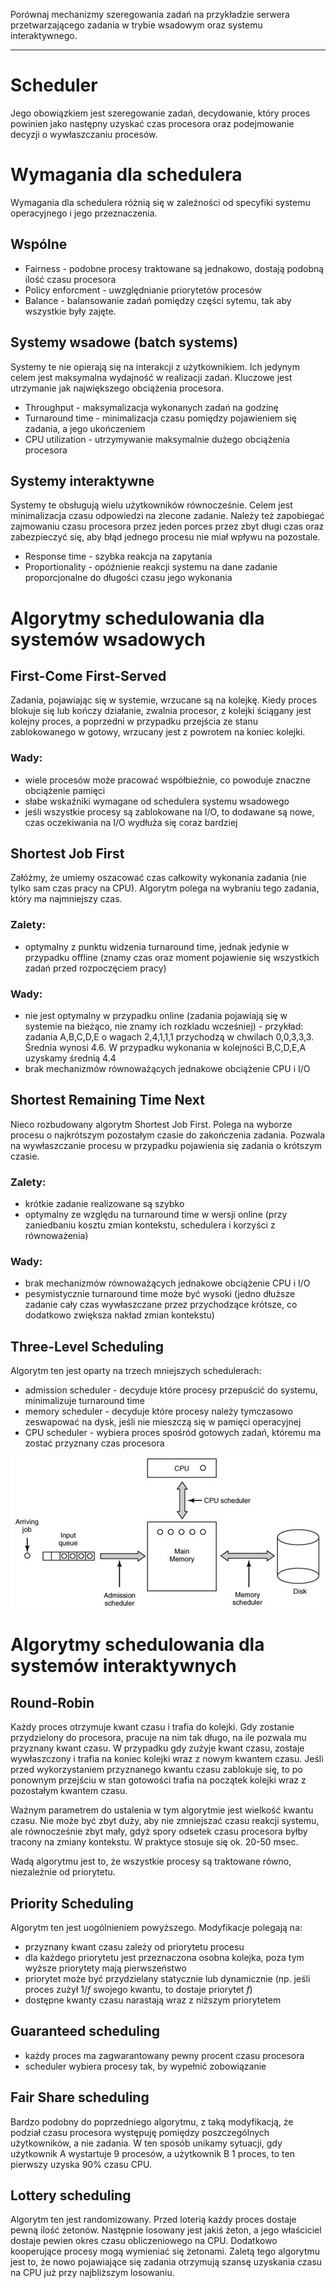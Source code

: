 Porównaj mechanizmy szeregowania zadań na przykładzie serwera przetwarzającego zadania w trybie wsadowym oraz systemu interaktywnego.

---

# Scheduler
Jego obowiązkiem jest szeregowanie zadań, decydowanie, który proces powinien jako następny uzyskać czas procesora oraz podejmowanie decyzji o wywłaszczaniu procesów.


# Wymagania dla schedulera
Wymagania dla schedulera różnią się w zależności od specyfiki systemu operacyjnego i jego przeznaczenia.

  ## Wspólne
  * Fairness - podobne procesy traktowane są jednakowo, dostają podobną ilość czasu procesora
  * Policy enforcment - uwzględnianie priorytetów procesów
  * Balance - balansowanie zadań pomiędzy części sytemu, tak aby wszystkie były zajęte.

  ## Systemy wsadowe (batch systems)
  Systemy te nie opierają się na interakcji z użytkownikiem. Ich jedynym celem jest maksymalna wydajność w realizacji zadań. Kluczowe jest utrzymanie jak największego obciążenia procesora.


  * Throughput - maksymalizacja wykonanych zadań na godzinę
  * Turnaround time - minimalizacja czasu pomiędzy pojawieniem się zadania, a jego ukończeniem
  * CPU utilization - utrzymywanie maksymalnie dużego obciążenia procesora

  ## Systemy interaktywne
  Systemy te obsługują wielu użytkowników równocześnie. Celem jest minimalizacja czasu odpowiedzi na zlecone zadanie. Należy też zapobiegać zajmowaniu czasu procesora przez jeden porces przez zbyt długi czas oraz zabezpieczyć się, aby  błąd jednego procesu nie miał wpływu na pozostale.

  * Response time - szybka reakcja na zapytania
  * Proportionality - opóźnienie reakcji systemu na dane zadanie proporcjonalne do długości czasu jego wykonania

# Algorytmy schedulowania dla systemów wsadowych

  ## First-Come First-Served
  Zadania, pojawiając się w systemie, wrzucane są na kolejkę. Kiedy proces blokuje się lub kończy działanie, zwalnia procesor, z kolejki ściągany jest kolejny proces, a poprzedni w przypadku przejścia ze stanu zablokowanego w gotowy, wrzucany jest z powrotem na koniec kolejki.

  ### Wady:
  * wiele procesów może pracować współbieżnie, co powoduje znaczne obciążenie pamięci
  * słabe wskaźniki wymagane od schedulera systemu wsadowego
  * jeśli wszystkie procesy są zablokowane na I/O, to dodawane są nowe, czas oczekiwania na I/O wydłuża się coraz bardziej

  ## Shortest Job First
  Załóżmy, że umiemy oszacować czas całkowity wykonania zadania (nie tylko sam czas pracy na CPU). Algorytm polega na wybraniu tego zadania, który ma najmniejszy czas.

  ### Zalety:
  * optymalny z punktu widzenia turnaround time, jednak jedynie w przypadku offline (znamy czas oraz moment pojawienie się wszystkich zadań przed rozpoczęciem pracy)

  ### Wady:
  * nie jest optymalny w przypadku online (zadania pojawiają się w systemie na bieżąco, nie znamy ich rozkladu wcześniej) - przykład: zadania A,B,C,D,E o wagach 2,4,1,1,1 przychodzą w chwilach 0,0,3,3,3. Średnia wynosi 4.6. W przypadku wykonania w kolejności B,C,D,E,A uzyskamy średnią 4.4
  * brak mechanizmów równoważących jednakowe obciążenie CPU i I/O

  ## Shortest Remaining Time Next
  Nieco rozbudowany algorytm Shortest Job First. Polega na wyborze procesu o najkrótszym pozostałym czasie do zakończenia zadania. Pozwala na wywłaszczanie procesu w przypadku pojawienia się zadania o krótszym czasie.

  ### Zalety:
  * krótkie zadanie realizowane są szybko
  * optymalny ze względu na turnaround time w wersji online (przy zaniedbaniu kosztu zmian kontekstu, schedulera i korzyści z równoważenia)

  ### Wady:
  * brak mechanizmów równoważących jednakowe obciążenie CPU i I/O
  * pesymistycznie turnaround time może być wysoki (jedno dłuższe zadanie cały czas wywłaszczane przez przychodzące krótsze, co dodatkowo zwiększa nakład zmian kontekstu)

  ## Three-Level Scheduling
  Algorytm ten jest oparty na trzech mniejszych schedulerach:
  * admission scheduler - decyduje które procesy przepuścić do systemu, minimalizuje turnaround time
  * memory scheduler - decyduje które procesy należy tymczasowo zeswapować na dysk, jeśli nie mieszczą się w pamięci operacyjnej
  * CPU scheduler - wybiera proces spośród gotowych zadań, któremu ma zostać przyznany czas procesora

  ![Three-Level Scheduler](../../resources/III.6.2-Scheduler.jpg)

# Algorytmy schedulowania dla systemów interaktywnych

  ## Round-Robin
  Każdy proces otrzymuje kwant czasu i trafia do kolejki. Gdy zostanie przydzielony do procesora, pracuje na nim tak długo, na ile pozwala mu przyznany kwant czasu. W przypadku gdy zużyje kwant czasu, zostaje wywłaszczony i trafia na koniec kolejki wraz z nowym kwantem czasu. Jeśli przed wykorzystaniem przyznanego kwantu czasu zablokuje się, to po ponownym przejściu w stan gotowości trafia na początek kolejki wraz z pozostałym kwantem czasu. 

  Ważnym parametrem do ustalenia w tym algorytmie jest wielkość kwantu czasu. Nie może być zbyt duży, aby nie zmniejszać czasu reakcji systemu, ale równocześnie zbyt mały, gdyż spory odsetek czasu procesora byłby tracony na zmiany kontekstu. W praktyce stosuje się ok. 20-50 msec.

  Wadą algorytmu jest to, że wszystkie procesy są traktowane równo, niezależnie od priorytetu.

  ## Priority Scheduling
  Algorytm ten jest uogólnieniem powyższego. Modyfikacje polegają na:
  * przyznany kwant czasu zależy od priorytetu procesu
  * dla każdego priorytetu jest przeznaczona osobna kolejka, poza tym wyższe priorytety mają pierwszeństwo
  * priorytet może być przydzielany statycznie lub dynamicznie (np. jeśli proces zużył $1/f$ swojego kwantu, to dostaje priorytet $f$)
  * dostępne kwanty czasu narastają wraz z niższym priorytetem

  ## Guaranteed scheduling
  * każdy proces ma zagwarantowany pewny procent czasu procesora
  * scheduler wybiera procesy tak, by wypełnić zobowiązanie

  ## Fair Share scheduling
  Bardzo podobny do poprzedniego algorytmu, z taką modyfikacją, że podział czasu procesora występuję pomiędzy poszczególnych użytkowników, a nie zadania. W ten sposób unikamy sytuacji, gdy użytkownik A wystartuje 9 procesów, a użytkownik B 1 proces, to ten pierwszy uzyska 90% czasu CPU.

  ## Lottery scheduling
  Algorytm ten jest randomizowany. Przed loterią każdy proces dostaje pewną ilość żetonów. Następnie losowany jest jakiś żeton, a jego właściciel dostaje pewien okres czasu obliczeniowego na CPU. Dodatkowo kooperujące procesy mogą wymieniać się żetonami. Zaletą tego algorytmu jest to, że nowo pojawiające się zadania otrzymują szansę uzyskania czasu na CPU już przy najbliższym losowaniu.
